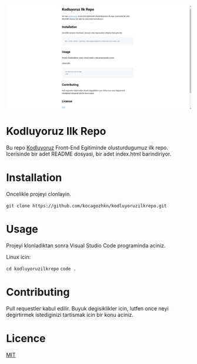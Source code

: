 
![Kodluyoruz Logo](https://raw.githubusercontent.com/Kodluyoruz/taskforce/main/git/odev1/figures/markdown.png)


# Kodluyoruz Ilk Repo

Bu repo [Kodluyoruz](https://www.kodluyoruz.org/) Front-End Egitiminde olusturdugumuz ilk repo. Icerisinde bir adet README dosyasi, bir adet index.html barindiriyor.

# Installation

Oncelikle projeyi clonlayin. 

`git clone https://github.com/kocagozhkn/kodluyoruzilkrepo.git`

# Usage

Projeyi klonladiktan sonra Visual Studio Code programinda aciniz.

Linux icin:

`cd kodluyoruzilkrepo`
`code .`

# Contributing

Pull requestler kabul edilir. Buyuk degisiklikler icin, lutfen once neyi degirtirmek istediginizi tartismak icin bir konu aciniz.

# Licence

[MIT](https://choosealicense.com/licenses/mit/)